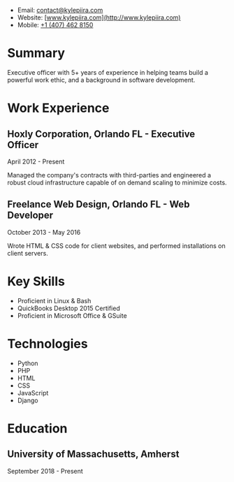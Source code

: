 *   Email: [contact@kylepiira.com](mailto:contact@kylepiira.com)
*   Website: [www.kylepiira.com](http://www.kylepiira.com)
*   Mobile: [+1 (407) 462 8150](tel:4074628150)

# Summary

Executive officer with 5+ years of experience in helping teams build a powerful work ethic, and a background in software development.

# Work Experience


## **Hoxly Corporation,** Orlando FL - Executive Officer

April 2012 - Present

Managed the company's contracts with third-parties and engineered a robust cloud infrastructure capable of on demand scaling to minimize costs.


## **Freelance Web Design,** Orlando FL - Web Developer

October 2013 - May 2016

Wrote HTML & CSS code for client websites, and performed installations on client servers.

# Key Skills

*   Proficient in Linux & Bash
*   QuickBooks Desktop 2015 Certified
*   Proficient in Microsoft Office & GSuite

# Technologies

*   Python
*   PHP
*   HTML
*   CSS
*   JavaScript
*   Django

# Education

## **University of Massachusetts,** Amherst

September 2018 - Present
